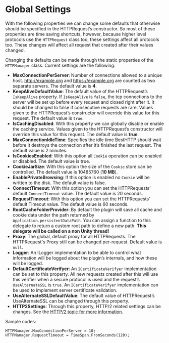 # Global Settings
With the following properties we can change some defaults that otherwise should be specified in the HTTPRequest’s constructor. So most of these properties are time saving shortcuts, however, because higher level protocols use the `HTTPRequest` class too, these settings affect all protocols too.
These changes will affect all request that created after their values changed.

Changing the defaults can be made through the static properties of the `HTTPManager` class. Current settings are the following:

- **MaxConnectionPerServer**: Number of connections allowed to a unique host. <http://example.org> and <https://example.org> are counted as two separate servers. The default value is **4**.
- **KeepAliveDefaultValue**: The default value of the HTTPRequest’s `IsKeepAlive` property. If `IsKeepAlive` is `false`, the tcp connections to the server will be set up before every request and closed right after it. It should be changed to false if consecutive requests are rare. Values given to the HTTPRequest’s constructor will override this value for this request. The default value is `true`.
- **IsCachingDisabled**: With this property we can globally disable or enable the caching service. Values given to the HTTPRequest’s constructor will override this value for this request. The default value is **true**.
- **MaxConnectionIdleTime**: Specifies the idle time BestHTTP should wait before it destroys the connection after it’s finished the last request. The default value is 2 minutes.
- **IsCookiesEnabled**: With this option all `Cookie` operation can be enabled or disabled. The default value is true.
- **CookieJarSize**: With this option the size of the `Cookie` store can be controlled. The default value is 10485760 (**10 MB**).
- **EnablePrivateBrowsing**: If this option is enabled no `Cookie` will be written to the disk. The default value is false. 
- **ConnectTimeout**: With this option you can set the HTTPRequests’ default `ConnectTimeout` value. The default value is 20 seconds.
- **RequestTimeout**: With this option you can set the HTTPRequests’ default Timeout value. The default value is 60 seconds.
- **RootCacheFolderProvider**: By default the plugin will save all cache and cookie data under the path returned by `Application.persistentDataPath`. You can assign a function to this delegate to return a custom root path to define a new path. **This delegate will be called on a non Unity thread!**
- **Proxy**: The global, default proxy for all HTTPRequests. The HTTPRequest's Proxy still can be changed per-request. Default value is `null`.
- **Logger**: An ILogger implementation to be able to control what information will be logged about the plugin’s internals, and how these will be logged.
- **DefaultCertificateVerifyer**: An `ICertificateVerifyer` implementation can be set to this property. All new requests created after this will use this verifier when a secure protocol is used and the request’s `UseAlternateSSL` is `true`. An `ICertificateVerifyer` implementation can be used to implement server certificate validation.
- **UseAlternateSSLDefaultValue**: The default value of HTTPRequest’s UseAlternateSSL can be changed through this property.
- **HTTP2Settings**: Through this property, HTTP/2 related settings can be changes. See the [HTTP/2 topic for more information](HTTP2.md#settings).

Sample codes:

```language-csharp
HTTPManager.MaxConnectionPerServer = 10;
HTTPManager.RequestTimeout = TimeSpan.FromSeconds(120);
```
